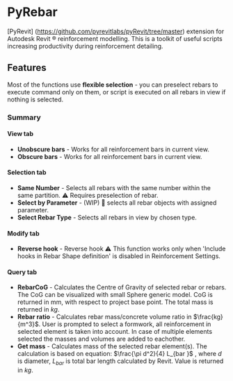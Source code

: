 # PyRebar
[PyRevit] (https://github.com/pyrevitlabs/pyRevit/tree/master) extension for Autodesk Revit :registered: reinforcement modelling. 
This is a toolkit of useful scripts increasing productivity during reinforcement detailing.

## Features
Most of the functions use **flexible selection** - you can preselect rebars to execute command only on them, or script is executed on all rebars in view if nothing is selected.

### Summary
#### View tab
- **Unobscure bars** - Works for all reinforcement bars in current view.
- **Obscure bars**  - Works for all reinforcement bars in current view.

#### Selection tab
- **Same Number** - Selects all rebars with the same number within the same partition. :warning: Requires preselection of rebar.
- **Select by Parameter** - (WIP) :construction: selects all rebar objects with assigned parameter.
- **Select Rebar Type** - Selects all rebars in view by chosen type.

#### Modify tab
- **Reverse hook** - Reverse hook :warning: This function works only when 'Include hooks in Rebar Shape definition' is disabled in Reinforcement Settings.

#### Query tab
- **RebarCoG** - Calculates the Centre of Gravity of selected rebar or rebars. The CoG can be visualized with small Sphere generic model. CoG is returned in mm, with respect to project base point. The total mass is returned in $kg$.
- **Rebar ratio** - Calculates rebar mass/concrete volume ratio in $\frac{kg}{m^3}$. User is prompted to select a formwork, all reinforcement in selected element is taken into account. In case of multiple elements selected the masses and volumes are added to eachother.
- **Get mass** - Calculates mass of the selected rebar element(s). The calculation is based on equation: $\frac{\pi d^2}{4} L_{bar }$ , where $d$ is diameter, $L_{bar}$ is total bar length calculated by Revit. Value is returned in $kg$.



